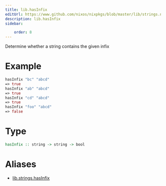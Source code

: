 ```yaml
---
title: lib.hasInfix
editUrl: https://www.github.com/nixos/nixpkgs/blob/master/lib/strings.nix#L449C14
description: lib.hasInfix
sidebar:

    order: 8
---
```


Determine whether a string contains the given infix

# Example

```nix
hasInfix "bc" "abcd"
=> true
hasInfix "ab" "abcd"
=> true
hasInfix "cd" "abcd"
=> true
hasInfix "foo" "abcd"
=> false
```

# Type

```haskell
hasInfix :: string -> string -> bool
```


# Aliases

- [lib.strings.hasInfix](/nix-doc-comments/reference/lib/strings/lib-strings-hasInfix)


